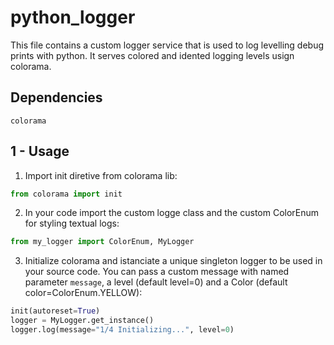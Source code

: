 # python_logger

This file contains a custom logger service that is used to log levelling debug prints with python. 
It serves colored and idented logging levels usign colorama.

## Dependencies

```requirements.txtx
colorama
```

 ## 1 - Usage

1. Import init diretive from colorama lib:
```python
from colorama import init
```

2.  In your code import the custom logge class and the custom ColorEnum for styling textual logs:
```python
from my_logger import ColorEnum, MyLogger
```

3. Initialize colorama and istanciate a unique singleton logger to be used in your source code. You can pass a custom message with named parameter `message`,
a level (default level=0) and a Color (default color=ColorEnum.YELLOW):
```python
init(autoreset=True)
logger = MyLogger.get_instance()
logger.log(message="1/4 Initializing...", level=0)
```
